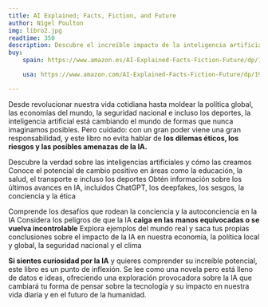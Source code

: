 ```yaml
---
title: AI Explained; Facts, Fiction, and Future
author: Nigel Poulton
img: libro2.jpg
readtime: 350
description: Descubre el increíble impacto de la inteligencia artificial con esta guía imprescindible del autor superventas Nigel Poulton.
buy:
    spain: https://www.amazon.es/AI-Explained-Facts-Fiction-Future/dp/1916585388/ref=sr_1_1?__mk_es_ES=%C3%85M%C3%85%C5%BD%C3%95%C3%91&crid=15YNZ3GV6NOP5&dib=eyJ2IjoiMSJ9.6_DNA08mRNccXPzcXBqWfyHSQKAz-1OL8voZMXGztcQMjU6prqu-_VxkQoV7MyZ51bJIZc6pNgY5ezlMjPnC3VvJkADTMCMEOx0yX2xwBTT_Wjb2rLqW38SPryR5cmalJCnCGfUMCnbfcVIiJTzTlgl6LIpxXf-awx6isLX2XHTQXPTY9Eyz_f30CgtjwsUQHKDYIGPcTDs_GSgNZLmBUSrLTNFK_m3rnMQZxjeucaOPYnI_fhaLeUT8mAWuMuF4WPOquDXwa_4ckk-GnjZjjHy39Rb_537geB70j08XyoY.u1M0a8_oOz2aeJfbD51WPnmocOxVjeIwieW2TQoXkaA&dib_tag=se&keywords=ai+explained&qid=1745175047&sprefix=ai+explaine%2Caps%2C278&sr=8-1

    usa: https://www.amazon.com/AI-Explained-Facts-Fiction-Future/dp/1916585388/ref=sxin_16_pa_sp_search_thematic_sspa?content-id=amzn1.sym.b747a510-73a1-4cf4-a45b-74fc1ab8af95%3Aamzn1.sym.b747a510-73a1-4cf4-a45b-74fc1ab8af95&cv_ct_cx=libro+de+programaci%C3%B3n&keywords=libro+de+programaci%C3%B3n&pd_rd_i=1916585388&pd_rd_r=76fc7d66-9afa-48b8-846e-e9c47bec0974&pd_rd_w=telax&pd_rd_wg=e0V3c&pf_rd_p=b747a510-73a1-4cf4-a45b-74fc1ab8af95&pf_rd_r=YQM3DVRR3KMFAH2FGF8X&qid=1745170799&sbo=RZvfv%2F%2FHxDF%2BO5021pAnSA%3D%3D&sr=1-4-6024b2a3-78e4-4fed-8fed-e1613be3bcce-spons&sp_csd=d2lkZ2V0TmFtZT1zcF9zZWFyY2hfdGhlbWF0aWM&psc=1

---
```



Desde revolucionar nuestra vida cotidiana hasta moldear la política global, las economías del mundo, la seguridad nacional e incluso los deportes, la inteligencia artificial está cambiando el mundo de formas que nunca imaginamos posibles. Pero cuidado: con un gran poder viene una gran responsabilidad, y este libro no evita hablar de **los dilemas éticos, los riesgos y las posibles amenazas de la IA.**

Descubre la verdad sobre las inteligencias artificiales y cómo las creamos
Conoce el potencial de cambio positivo en áreas como la educación, la salud, el transporte e incluso los deportes
Obtén información sobre los últimos avances en IA, incluidos ChatGPT, los deepfakes, los sesgos, la conciencia y la ética

Comprende los desafíos que rodean la conciencia y la autoconciencia en la IA
Considera los peligros de que la IA **caiga en las manos equivocadas o se vuelva incontrolable**
Explora ejemplos del mundo real y saca tus propias conclusiones sobre el impacto de la IA en nuestra economía, la política local y global, la seguridad nacional y el clima

**Si sientes curiosidad por la IA** y quieres comprender su increíble potencial, este libro es un punto de inflexión. Se lee como una novela pero está lleno de datos e ideas, ofreciendo una exploración provocadora sobre la IA que cambiará tu forma de pensar sobre la tecnología y su impacto en nuestra vida diaria y en el futuro de la humanidad.